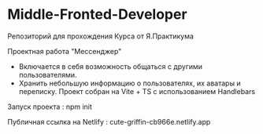 # Middle-Fronted-Developer
Репозиторий для прохождения Курса от Я.Практикума

Проектная работа "Мессенджер"
- Включается в себя возможность общаться с другими пользователями.
- Хранить небольшую информацию о пользователях, их аватары и переписку.
Проект собран на Vite + TS с использованием Handlebars

Запуск проекта : npm init

Публичная ссылка на Netlify : cute-griffin-cb966e.netlify.app